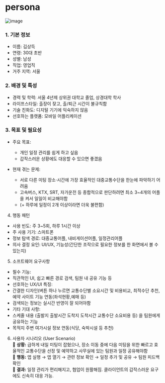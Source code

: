 # persona

![image](https://github.com/user-attachments/assets/e7005b59-5d86-4e24-a6f7-f7cfbec9ac74)



### 1. 기본 정보

- 이름: 김상득
- 연령: 30대 초반
- 성별: 남성
- 직업: 영업직
- 거주 지역: 서울

### 2. 배경 및 특성
- 경력 및 학력: 서울 4년제 상위권 대학교 졸업, 상경대학 학사
- 라이프스타일: 출장이 잦고, 출/퇴근 시간이 불규칙함
- 기술 친화도: 디지털 기기에 익숙하지 않음
- 선호하는 플랫폼: 모바일 어플리케이션

### 3. 목표 및 필요성

- 주요 목표: 
  - 개인 일정 관리를 쉽게 하고 싶음
  - 갑작스러운 상황에도 대응할 수 있으면 좋겠음

- 현재 겪는 문제: 
  - 서로 다른 미팅 장소·시간에 가장 효율적인 대중교통수단을 한눈에 파악하기 어려움
  -  고속버스, KTX, SRT, 자가운전 등 종합적으로 판단하려면 최소 3~4개의 어플을 켜서 일일이 비교해야함
  -  (+ 하루에 일정이 2개 이상이라면 더욱 불편함)

4. 행동 패턴
- 사용 빈도: 주 3~5회, 하루 1시간 이상
- 주 사용 기기: 스마트폰
- 정보 탐색 경로: 대중교통어플, 내비게이션어플, 일정관리어플
- 의사 결정 요인: UI/UX, 기능성(간단한 조작으로 필요한 정보를 한 화면에서 볼 수 있는지)

5. 소프트웨어 요구사항
- 필수 기능: 
 - 직관적인 UI, 쉽고 빠른 경로 검색, 팀원 내 공유 기능 등
- 선호하는 UX/UI 특징: 
 - 간결한 디자인(버튼 하나 누르면 교통수단별 소요시간 및 비용비교, 최적수단 추천, 예약 사이트 기능 연동(좌석현황,예매 등)
 - 검색되는 정보는 실시간 반영이 잘 되어야함
- 기타 기대 사항:
 - 스케줄 내용 (출발지 출발시간 도착지 도착시간 교통수단 소요비용 등) 을 팀원에게 공유하는 기능
 - 목적지 주변 여가시설 정보 연동(식당, 숙박시설 등 추천)

6. 사용자 시나리오 (User Scenario)<br/>
📌 **상황:** 급하게 내일 미팅이 잡혔으나, 장소 이동 중에 다음 미팅을 위한 빠르고 효율적인 교통수단을 선정 및 예약하고 사무실에 있는 팀원과 일정 공유해야함<br/>
📌 **행동:** 앱 실행 → 앱 열기 → 관련 정보 확인 → 일정 추가 및 공유 → 팀원 피드백 확인<br/>
📌 **결과:** 일정 관리가 편리해지고, 협업이 원활해짐. 클라이언트의 갑작스러운 요구에도 신속히 대응 가능.<br/>
